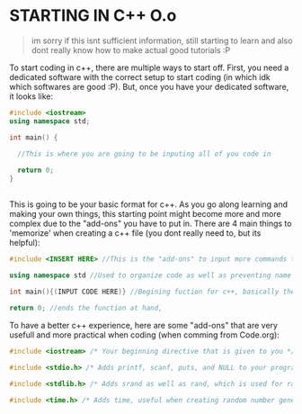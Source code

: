 # STARTING IN C++ O.o
> im sorry if this isnt sufficient information, still starting to learn and also dont really know how
> to make actual good tutorials :P

To start coding in c++, there are multiple ways to start off. First, you need a dedicated software with the correct setup to start coding (in which idk which softwares are good :P). But, once you have your dedicated software, it looks like:
```cpp
#include <iostream>
using namespace std;

int main() {

  //This is where you are going to be inputing all of you code in
  
  return 0;
}
```
## 
This is going to be your basic format for c++. As you go along learning and making your own things, this starting point might become more and more complex due to the "add-ons" you have to put in. There are 4 main things to 'memorize' when creating a c++ file (you dont really need to, but its helpful):
```cpp
#include <INSERT HERE> //This is the "add-ons" to input more commands to use when coding (called directives)

using namespace std //Used to organize code as well as preventing name collisions

int main(){(INPUT CODE HERE)} //Begining fuction for c++, basically the main function where you input you code

return 0; //ends the function at hand, 
```
To have a better c++ experience, here are some "add-ons" that are very usefull and more practical when coding (when comming from Code.org):
```cpp
#include <iostream> /* Your beginning directive that is given to you */

#include <stdio.h> /* Adds printf, scanf, puts, and NULL to your program, better for output to console and user control */

#include <stdlib.h> /* Adds srand as well as rand, which is used for random number generation */

#include <time.h> /* Adds time, useful when creating random number generation (for some reason?) and timed-based events */

```
